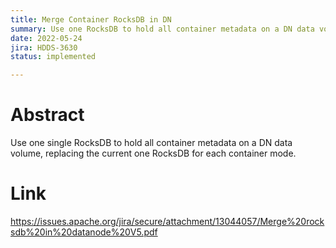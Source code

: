 ```yaml
---
title: Merge Container RocksDB in DN 
summary: Use one RocksDB to hold all container metadata on a DN data volume
date: 2022-05-24
jira: HDDS-3630
status: implemented

---
```

<!--
  Licensed under the Apache License, Version 2.0 (the "License");
  you may not use this file except in compliance with the License.
  You may obtain a copy of the License at

   http://www.apache.org/licenses/LICENSE-2.0

  Unless required by applicable law or agreed to in writing, software
  distributed under the License is distributed on an "AS IS" BASIS,
  WITHOUT WARRANTIES OR CONDITIONS OF ANY KIND, either express or implied.
  See the License for the specific language governing permissions and
  limitations under the License. See accompanying LICENSE file.
-->

# Abstract

 Use one single RocksDB to hold all container metadata on a DN data volume, replacing the current one RocksDB for each container mode. 
  
# Link

https://issues.apache.org/jira/secure/attachment/13044057/Merge%20rocksdb%20in%20datanode%20V5.pdf
